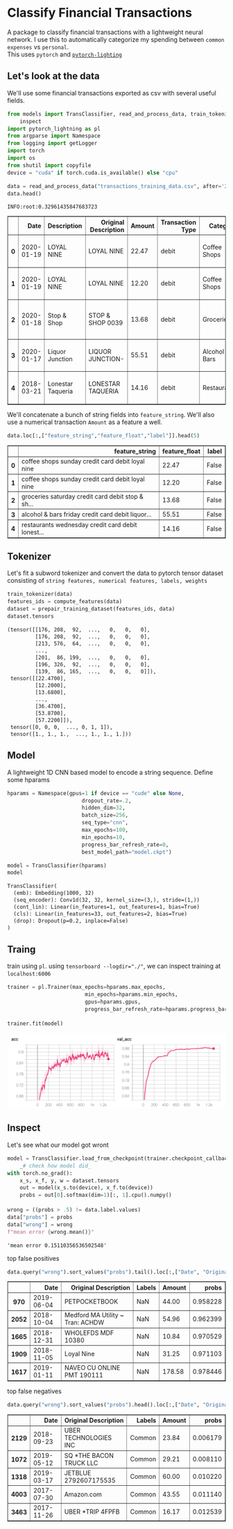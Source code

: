 # Classify Financial Transactions
A package to classify financial transactions with a lightweight neural network. I use this to automatically categorize my spending between `common expenses` vs `personal`.   
This uses `pytorch` and [`pytorch-lighting`](https://pytorch-lightning.readthedocs.io/en/latest/)

## Let's look at the data
We'll use some financial transactions exported as csv with several useful fields.


```python
from models import TransClassifier, read_and_process_data, train_tokenizer, compute_features, prepair_training_dataset, \
    inspect
import pytorch_lightning as pl
from argparse import Namespace
from logging import getLogger
import torch
import os
from shutil import copyfile
device = "cuda" if torch.cuda.is_available() else "cpu"
```


```python
data = read_and_process_data("transactions_training_data.csv", after='2017-07-01')
data.head()
```

    INFO:root:0.32961435847683723





<table border="1" class="dataframe">
  <thead>
    <tr style="text-align: right;">
      <th></th>
      <th>Date</th>
      <th>Description</th>
      <th>Original Description</th>
      <th>Amount</th>
      <th>Transaction Type</th>
      <th>Category</th>
      <th>Account Name</th>
      <th>Labels</th>
      <th>Notes</th>
      <th>feature_string</th>
      <th>label</th>
      <th>feature_float</th>
      <th>weights</th>
    </tr>
  </thead>
  <tbody>
    <tr>
      <th>0</th>
      <td>2020-01-19</td>
      <td>LOYAL NINE</td>
      <td>LOYAL NINE</td>
      <td>22.47</td>
      <td>debit</td>
      <td>Coffee Shops</td>
      <td>CREDIT CARD</td>
      <td>NaN</td>
      <td>NaN</td>
      <td>coffee shops sunday credit card debit loyal nine</td>
      <td>False</td>
      <td>22.47</td>
      <td>1.0</td>
    </tr>
    <tr>
      <th>1</th>
      <td>2020-01-19</td>
      <td>LOYAL NINE</td>
      <td>LOYAL NINE</td>
      <td>12.20</td>
      <td>debit</td>
      <td>Coffee Shops</td>
      <td>CREDIT CARD</td>
      <td>NaN</td>
      <td>NaN</td>
      <td>coffee shops sunday credit card debit loyal nine</td>
      <td>False</td>
      <td>12.20</td>
      <td>1.0</td>
    </tr>
    <tr>
      <th>2</th>
      <td>2020-01-18</td>
      <td>Stop &amp; Shop</td>
      <td>STOP &amp; SHOP 0039</td>
      <td>13.68</td>
      <td>debit</td>
      <td>Groceries</td>
      <td>CREDIT CARD</td>
      <td>NaN</td>
      <td>NaN</td>
      <td>groceries saturday credit card debit stop &amp; sh...</td>
      <td>False</td>
      <td>13.68</td>
      <td>1.0</td>
    </tr>
    <tr>
      <th>3</th>
      <td>2020-01-17</td>
      <td>Liquor Junction</td>
      <td>LIQUOR JUNCTION-</td>
      <td>55.51</td>
      <td>debit</td>
      <td>Alcohol &amp; Bars</td>
      <td>CREDIT CARD</td>
      <td>NaN</td>
      <td>NaN</td>
      <td>alcohol &amp; bars friday credit card debit liquor...</td>
      <td>False</td>
      <td>55.51</td>
      <td>1.0</td>
    </tr>
    <tr>
      <th>4</th>
      <td>2018-03-21</td>
      <td>Lonestar Taqueria</td>
      <td>LONESTAR TAQUERIA</td>
      <td>14.16</td>
      <td>debit</td>
      <td>Restaurants</td>
      <td>CREDIT CARD</td>
      <td>NaN</td>
      <td>NaN</td>
      <td>restaurants wednesday credit card debit lonest...</td>
      <td>False</td>
      <td>14.16</td>
      <td>1.0</td>
    </tr>
  </tbody>
</table>




We'll concatenate a bunch of string fields into `feature_string`. We'll also use a numerical transaction `Amount` as a feature a well.


```python
data.loc[:,["feature_string","feature_float","label"]].head(5)
```




<table border="1" class="dataframe">
  <thead>
    <tr style="text-align: right;">
      <th></th>
      <th>feature_string</th>
      <th>feature_float</th>
      <th>label</th>
    </tr>
  </thead>
  <tbody>
    <tr>
      <th>0</th>
      <td>coffee shops sunday credit card debit loyal nine</td>
      <td>22.47</td>
      <td>False</td>
    </tr>
    <tr>
      <th>1</th>
      <td>coffee shops sunday credit card debit loyal nine</td>
      <td>12.20</td>
      <td>False</td>
    </tr>
    <tr>
      <th>2</th>
      <td>groceries saturday credit card debit stop &amp; sh...</td>
      <td>13.68</td>
      <td>False</td>
    </tr>
    <tr>
      <th>3</th>
      <td>alcohol &amp; bars friday credit card debit liquor...</td>
      <td>55.51</td>
      <td>False</td>
    </tr>
    <tr>
      <th>4</th>
      <td>restaurants wednesday credit card debit lonest...</td>
      <td>14.16</td>
      <td>False</td>
    </tr>
  </tbody>
</table>




## Tokenizer
Let's fit a subword tokenizer and convert the data to pytorch tensor dataset consisting of `string features, numerical features, labels, weights`


```python
train_tokenizer(data)
features_ids = compute_features(data)
dataset = prepair_training_dataset(features_ids, data)
dataset.tensors
```




    (tensor([[176, 208,  92,  ...,   0,   0,   0],
             [176, 208,  92,  ...,   0,   0,   0],
             [213, 576,  64,  ...,   0,   0,   0],
             ...,
             [201,  86, 199,  ...,   0,   0,   0],
             [196, 326,  92,  ...,   0,   0,   0],
             [139,  86, 165,  ...,   0,   0,   0]]),
     tensor([[22.4700],
             [12.2000],
             [13.6800],
             ...,
             [36.4700],
             [53.8700],
             [57.2200]]),
     tensor([0, 0, 0,  ..., 0, 1, 1]),
     tensor([1., 1., 1.,  ..., 1., 1., 1.]))



## Model
A lightweight 1D CNN based model to encode a string sequence. Define some hparams


```python
hparams = Namespace(gpus=1 if device == "cude" else None,
                        dropout_rate=.2,
                        hidden_dim=32,
                        batch_size=256,
                        seq_type="cnn",
                        max_epochs=100,
                        min_epochs=10,
                        progress_bar_refresh_rate=0,
                        best_model_path="model.ckpt")
```


```python
model = TransClassifier(hparams)
model
```




    TransClassifier(
      (emb): Embedding(1000, 32)
      (seq_encoder): Conv1d(32, 32, kernel_size=(3,), stride=(1,))
      (cont_lin): Linear(in_features=1, out_features=1, bias=True)
      (cls): Linear(in_features=33, out_features=2, bias=True)
      (drop): Dropout(p=0.2, inplace=False)
    )



## Traing
train using `pl`. using `tensorboard --logdir="./"`, we can inspect training at `localhost:6006`


```python
trainer = pl.Trainer(max_epochs=hparams.max_epochs,
                         min_epochs=hparams.min_epochs,
                         gpus=hparams.gpus,
                         progress_bar_refresh_rate=hparams.progress_bar_refresh_rate)

trainer.fit(model)
```

![training](imgs/img1.png)

## Inspect

Let's see what our model got wront


```python
model = TransClassifier.load_from_checkpoint(trainer.checkpoint_callback.kth_best_model)
    _# check how model did_
with torch.no_grad():
    x_s, x_f, y, w = dataset.tensors
    out = model(x_s.to(device), x_f.to(device))
    probs = out[0].softmax(dim=1)[:, 1].cpu().numpy()
    
wrong = ((probs > .5) != data.label.values)
data["probs"] = probs
data["wrong"] = wrong
f"mean error {wrong.mean()}"
```




    'mean error 0.15110356536502548'



top false positives


```python
data.query("wrong").sort_values("probs").tail().loc[:,["Date", "Original Description", "Labels", "Amount", "probs"]]
```





<table border="1" class="dataframe">
  <thead>
    <tr style="text-align: right;">
      <th></th>
      <th>Date</th>
      <th>Original Description</th>
      <th>Labels</th>
      <th>Amount</th>
      <th>probs</th>
    </tr>
  </thead>
  <tbody>
    <tr>
      <th>970</th>
      <td>2019-06-04</td>
      <td>PETPOCKETBOOK</td>
      <td>NaN</td>
      <td>44.00</td>
      <td>0.958228</td>
    </tr>
    <tr>
      <th>2052</th>
      <td>2018-10-04</td>
      <td>Medford MA Utility ~ Tran: ACHDW</td>
      <td>NaN</td>
      <td>54.96</td>
      <td>0.962399</td>
    </tr>
    <tr>
      <th>1665</th>
      <td>2018-12-31</td>
      <td>WHOLEFDS MDF 10380</td>
      <td>NaN</td>
      <td>10.84</td>
      <td>0.970529</td>
    </tr>
    <tr>
      <th>1909</th>
      <td>2018-11-05</td>
      <td>Loyal Nine</td>
      <td>NaN</td>
      <td>31.25</td>
      <td>0.971103</td>
    </tr>
    <tr>
      <th>1617</th>
      <td>2019-01-11</td>
      <td>NAVEO CU ONLINE PMT 190111</td>
      <td>NaN</td>
      <td>178.58</td>
      <td>0.978446</td>
    </tr>
  </tbody>
</table>




top false negatives


```python
data.query("wrong").sort_values("probs").head().loc[:,["Date", "Original Description", "Labels", "Amount", "probs"]]
```





<table border="1" class="dataframe">
  <thead>
    <tr style="text-align: right;">
      <th></th>
      <th>Date</th>
      <th>Original Description</th>
      <th>Labels</th>
      <th>Amount</th>
      <th>probs</th>
    </tr>
  </thead>
  <tbody>
    <tr>
      <th>2129</th>
      <td>2018-09-23</td>
      <td>UBER TECHNOLOGIES INC</td>
      <td>Common</td>
      <td>23.84</td>
      <td>0.006179</td>
    </tr>
    <tr>
      <th>1072</th>
      <td>2019-05-12</td>
      <td>SQ *THE BACON TRUCK LLC</td>
      <td>Common</td>
      <td>29.21</td>
      <td>0.008110</td>
    </tr>
    <tr>
      <th>1318</th>
      <td>2019-03-17</td>
      <td>JETBLUE     2792607175535</td>
      <td>Common</td>
      <td>60.00</td>
      <td>0.010220</td>
    </tr>
    <tr>
      <th>4003</th>
      <td>2017-07-30</td>
      <td>Amazon.com</td>
      <td>Common</td>
      <td>43.55</td>
      <td>0.011140</td>
    </tr>
    <tr>
      <th>3463</th>
      <td>2017-11-26</td>
      <td>UBER   *TRIP 4FPFB</td>
      <td>Common</td>
      <td>16.17</td>
      <td>0.012539</td>
    </tr>
  </tbody>
</table>



